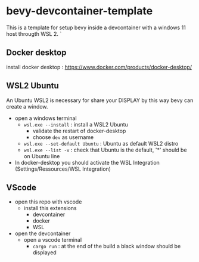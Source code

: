 # bevy-devcontainer-template

This is a template for setup bevy inside a devcontainer with a windows 11 host througth WSL 2.
`
## Docker desktop

install docker desktop : https://www.docker.com/products/docker-desktop/

## WSL2 Ubuntu

An Ubuntu WSL2 is necessary for share your DISPLAY by this way bevy can create a window.

- open a windows terminal
    - `wsl.exe --install` : install a WSL2 Ubuntu
        - validate the restart of docker-desktop
        - choose `dev` as username 
    - `wsl.exe --set-default Ubuntu` : Ubuntu as default WSL2 distro
    - `wsl.exe --list -v`  : check that Ubuntu is the default, '*' should  be on Ubuntu line
- In docker-desktop you should activate the WSL Integration (Settings/Ressources/WSL Integration)

## VScode

- open this repo with vscode
    - install this extensions
        - devcontainer
        - docker
        - WSL
- open the devcontainer
    - open a vscode terminal
        - `cargo run` : at the end of the build a black window should be displayed